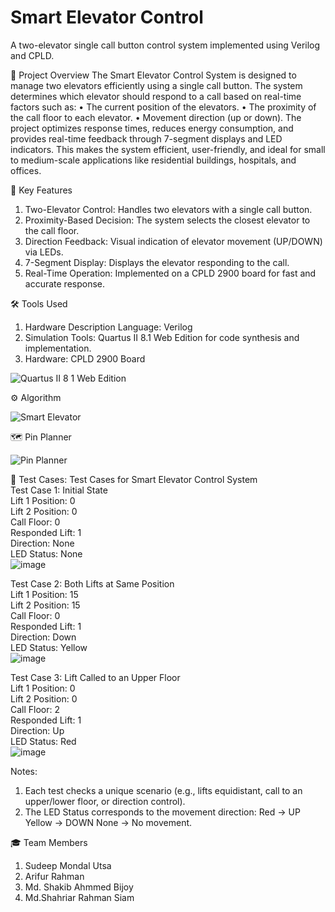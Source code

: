 # Smart Elevator Control
A two-elevator single call button control system implemented using Verilog and CPLD.

📜 Project Overview
The Smart Elevator Control System is designed to manage two elevators efficiently using a single call button. The system determines which elevator should respond to a call based on real-time factors such as:
•	The current position of the elevators.
•	The proximity of the call floor to each elevator.
•	Movement direction (up or down).
The project optimizes response times, reduces energy consumption, and provides real-time feedback through 7-segment displays and LED indicators. This makes the system efficient, user-friendly, and ideal for small to medium-scale applications like residential buildings, hospitals, and offices.

🚀 Key Features
1.	Two-Elevator Control: Handles two elevators with a single call button.
2.	Proximity-Based Decision: The system selects the closest elevator to the call floor.
3.	Direction Feedback: Visual indication of elevator movement (UP/DOWN) via LEDs.
4.	7-Segment Display: Displays the elevator responding to the call.
5.	Real-Time Operation: Implemented on a CPLD 2900 board for fast and accurate response.

🛠️ Tools Used
1. Hardware Description Language: Verilog
2. Simulation Tools: Quartus II 8.1 Web Edition for code synthesis and implementation.
3. Hardware: CPLD 2900 Board  

![Quartus II 8 1 Web Edition](https://github.com/user-attachments/assets/45b078f5-8f02-4e8f-b4e6-55c442ea48ec)

⚙️ Algorithm  

![Smart Elevator](https://github.com/user-attachments/assets/bdd0fe5d-9815-40cf-bf0d-b27bfa3e0afe)

🗺️ Pin Planner  

![Pin Planner](https://github.com/user-attachments/assets/3ee99148-c06c-41b3-941b-3324ac6d5190)

🧪 Test Cases:
Test Cases for Smart Elevator Control System  
Test Case 1: Initial State  
Lift 1 Position: 0  
Lift 2 Position: 0  
Call Floor: 0  
Responded Lift: 1  
Direction: None  
LED Status: None  
![image](https://github.com/user-attachments/assets/9b0ffac9-87a4-4af5-8d49-944fd21ae192)

Test Case 2: Both Lifts at Same Position  
Lift 1 Position: 15  
Lift 2 Position: 15  
Call Floor: 0  
Responded Lift: 1  
Direction: Down  
LED Status: Yellow  
![image](https://github.com/user-attachments/assets/b6eda384-3d29-44ea-81f1-b21eede27065)

Test Case 3: Lift Called to an Upper Floor  
Lift 1 Position: 0  
Lift 2 Position: 0  
Call Floor: 2  
Responded Lift: 1  
Direction: Up  
LED Status: Red  
![image](https://github.com/user-attachments/assets/43f54af1-0472-4f66-808a-107d26b7e16d)

Notes:
1.	Each test checks a unique scenario (e.g., lifts equidistant, call to an upper/lower floor, or direction control).
2.	The LED Status corresponds to the movement direction:
Red → UP
Yellow → DOWN
None → No movement.

🎓 Team Members
1. Sudeep Mondal Utsa
2. Arifur Rahman
3. Md. Shakib Ahmmed Bijoy
4. Md.Shahriar Rahman Siam
